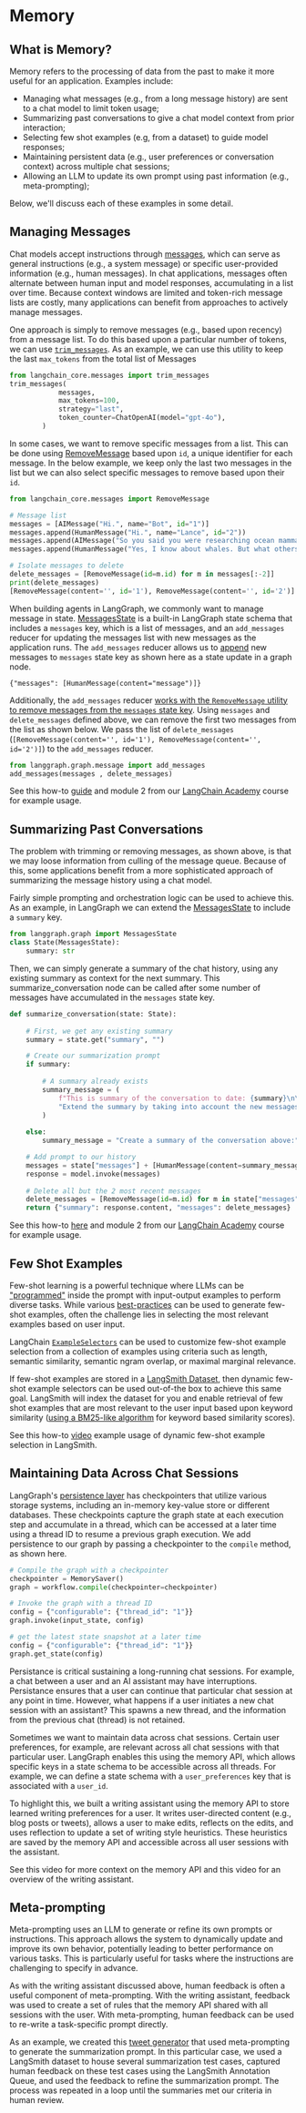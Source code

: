 # Memory

## What is Memory?

Memory refers to the processing of data from the past to make it more useful for an application. Examples include:

- Managing what messages (e.g., from a long message history) are sent to a chat model to limit token usage;
- Summarizing past conversations to give a chat model context from prior interaction;
- Selecting few shot examples (e.g, from a dataset) to guide model responses;
- Maintaining persistent data (e.g., user preferences or conversation context) across multiple chat sessions;
- Allowing an LLM to update its own prompt using past information (e.g., meta-prompting);

Below, we'll discuss each of these examples in some detail. 

## Managing Messages

Chat models accept instructions through [messages](https://python.langchain.com/docs/concepts/#messages), which can serve as general instructions (e.g., a system message) or specific user-provided information (e.g., human messages). In chat applications, messages often alternate between human input and model responses, accumulating in a list over time. Because context windows are limited and token-rich message lists are costly, many applications can benefit from approaches to actively manage messages.    

One approach is simply to remove messages (e.g., based upon recency) from a message list. To do this based upon a particular number of tokens, we can use [`trim_messages`](https://python.langchain.com/v0.2/docs/how_to/trim_messages/#getting-the-last-max_tokens-tokens). As an example, we can use this utility to keep the last `max_tokens` from the total list of Messages 

```python
from langchain_core.messages import trim_messages
trim_messages(
            messages,
            max_tokens=100,
            strategy="last", 
            token_counter=ChatOpenAI(model="gpt-4o"),
        )
```

In some cases, we want to remove specific messages from a list. This can be done using [RemoveMessage](https://langchain-ai.github.io/langgraph/how-tos/memory/delete-messages/#manually-deleting-messages) based upon `id`, a unique identifier for each message. In the below example, we keep only the last two messages in the list but we can also select specific messages to remove based upon their `id`.

```python
from langchain_core.messages import RemoveMessage

# Message list
messages = [AIMessage("Hi.", name="Bot", id="1")]
messages.append(HumanMessage("Hi.", name="Lance", id="2"))
messages.append(AIMessage("So you said you were researching ocean mammals?", name="Bot", id="3"))
messages.append(HumanMessage("Yes, I know about whales. But what others should I learn about?", name="Lance", id="4"))

# Isolate messages to delete
delete_messages = [RemoveMessage(id=m.id) for m in messages[:-2]]
print(delete_messages)
[RemoveMessage(content='', id='1'), RemoveMessage(content='', id='2')]
```

When building agents in LangGraph, we commonly want to manage message in state. [MessagesState](https://langchain-ai.github.io/langgraph/concepts/low_level/#working-with-messages-in-graph-state) is a built-in LangGraph state schema that includes a `messages` key, which is a list of messages, and an `add_messages` reducer for updating the messages list with new messages as the application runs. The `add_messages` reducer allows us to [append](https://langchain-ai.github.io/langgraph/concepts/low_level/#serialization) new messages to `messages` state key as shown here as a state update in a graph node.

```
{"messages": [HumanMessage(content="message")]}
```

Additionally, the `add_messages` reducer [works with the `RemoveMessage` utility to remove messages from the `messages` state key](https://langchain-ai.github.io/langgraph/how-tos/memory/delete-messages/). Using `messages` and `delete_messages` defined above, we can remove the first two messages from the list as shown below. We pass the list of `delete_messages` (`[RemoveMessage(content='', id='1'), RemoveMessage(content='', id='2')]`) to the `add_messages` reducer.

```python
from langgraph.graph.message import add_messages
add_messages(messages , delete_messages)
```

See this how-to [guide](https://langchain-ai.github.io/langgraph/how-tos/memory/manage-conversation-history/) and module 2 from our [LangChain Academy](https://github.com/langchain-ai/langchain-academy/tree/main/module-2) course for example usage.

## Summarizing Past Conversations

The problem with trimming or removing messages, as shown above, is that we may loose information from culling of the message queue. Because of this, some applications benefit from a more sophisticated approach of summarizing the message history using a chat model. 

Fairly simple prompting and orchestration logic can be used to achieve this. As an example, in LangGraph we can extend the [MessagesState](https://langchain-ai.github.io/langgraph/concepts/low_level/#working-with-messages-in-graph-state) to include a `summary` key. 

```python
from langgraph.graph import MessagesState
class State(MessagesState):
    summary: str
```

Then, we can simply generate a summary of the chat history, using any existing summary as context for the next summary. This summarize_conversation node can be called after some number of messages have accumulated in the `messages` state key.

```python   
def summarize_conversation(state: State):
    
    # First, we get any existing summary
    summary = state.get("summary", "")

    # Create our summarization prompt 
    if summary:
        
        # A summary already exists
        summary_message = (
            f"This is summary of the conversation to date: {summary}\n\n"
            "Extend the summary by taking into account the new messages above:"
        )
        
    else:
        summary_message = "Create a summary of the conversation above:"

    # Add prompt to our history
    messages = state["messages"] + [HumanMessage(content=summary_message)]
    response = model.invoke(messages)
    
    # Delete all but the 2 most recent messages
    delete_messages = [RemoveMessage(id=m.id) for m in state["messages"][:-2]]
    return {"summary": response.content, "messages": delete_messages}
```

See this how-to [here](https://langchain-ai.github.io/langgraph/how-tos/memory/add-summary-conversation-history/) and module 2 from our [LangChain Academy](https://github.com/langchain-ai/langchain-academy/tree/main/module-2) course for example usage.

## Few Shot Examples

Few-shot learning is a powerful technique where LLMs can be ["programmed"](https://x.com/karpathy/status/1627366413840322562) inside the prompt with input-output examples to perform diverse tasks. While various [best-practices](https://python.langchain.com/docs/concepts/#1-generating-examples) can be used to generate few-shot examples, often the challenge lies in selecting the most relevant examples based on user input. 

LangChain [`ExampleSelectors`](https://python.langchain.com/docs/how_to/#example-selectors) can be used to customize few-shot example selection from a collection of examples using criteria such as length, semantic similarity, semantic ngram overlap, or maximal marginal relevance.

If few-shot examples are stored in a [LangSmith Dataset](https://docs.smith.langchain.com/how_to_guides/datasets), then dynamic few-shot example selectors can be used out-of-the box to achieve this same goal. LangSmith will index the dataset for you and enable retrieval of few shot examples that are most relevant to the user input based upon keyword similarity ([using a BM25-like algorithm](https://docs.smith.langchain.com/how_to_guides/datasets/index_datasets_for_dynamic_few_shot_example_selection) for keyword based similarity scores). 

See this how-to [video](https://www.youtube.com/watch?v=37VaU7e7t5o) example usage of dynamic few-shot example selection in LangSmith.

## Maintaining Data Across Chat Sessions

LangGraph's [persistence layer](https://langchain-ai.github.io/langgraph/concepts/persistence/#persistence) has checkpointers that utilize various storage systems, including an in-memory key-value store or different databases. These checkpoints capture the graph state at each execution step and accumulate in a thread, which can be accessed at a later time using a thread ID to resume a previous graph execution. We add persistence to our graph by passing a checkpointer to the `compile` method, as shown here.

```python
# Compile the graph with a checkpointer
checkpointer = MemorySaver()
graph = workflow.compile(checkpointer=checkpointer)

# Invoke the graph with a thread ID
config = {"configurable": {"thread_id": "1"}}
graph.invoke(input_state, config)

# get the latest state snapshot at a later time
config = {"configurable": {"thread_id": "1"}}
graph.get_state(config)
```

Persistance is critical sustaining a long-running chat sessions. For example, a chat between a user and an AI assistant may have interruptions. Persistance ensures that a user can continue that particular chat session at any point in time. However, what happens if a user initiates a new chat session with an assistant? This spawns a new thread, and the information from the previous chat (thread) is not retained. 

Sometimes we want to maintain data across chat sessions. Certain user preferences, for example, are relevant across all chat sessions with that particular user. LangGraph enables this using the memory API, which allows specific keys in a state schema to be accessible across all threads. For example, we can define a state schema with a `user_preferences` key that is associated with a `user_id`. 

To highlight this, we built a writing assistant using the memory API to store learned writing preferences for a user. It writes user-directed content (e.g., blog posts or tweets), allows a user to make edits, reflects on the edits, and uses reflection to update a set of writing style heuristics. These heuristics are saved by the memory API and accessible across all user sessions with the assistant.

See this video for more context on the memory API and this video for an overview of the writing assistant.

## Meta-prompting

Meta-prompting uses an LLM to generate or refine its own prompts or instructions. This approach allows the system to dynamically update and improve its own behavior, potentially leading to better performance on various tasks. This is particularly useful for tasks where the instructions are challenging to specify in advance. 

As with the writing assistant discussed above, human feedback is often a useful component of meta-prompting. With the writing assistant, feedback was used to create a set of rules that the memory API shared with all sessions with the user. With meta-prompting, human feedback can be used to re-write a task-specific prompt directly.

As an example, we created this [tweet generator](https://www.youtube.com/watch?v=Vn8A3BxfplE) that used meta-prompting to generate the summarization prompt. In this  particular case, we used a LangSmith dataset to house several summarization test cases, captured human feedback on these test cases using the LangSmith Annotation Queue, and used the feedback to refine the summarization prompt. The process was repeated in a loop until the summaries met our criteria in human review.
